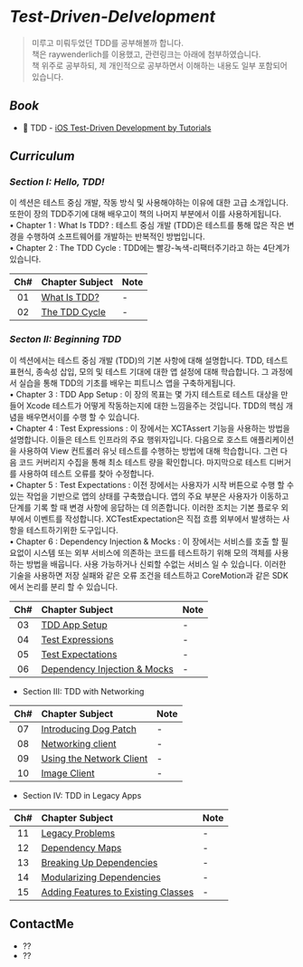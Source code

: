 # _Test-Driven-Delvelopment_


> 미루고 미뤄두었던 TDD를 공부해볼까 합니다.  
> 책은 raywenderlich를 이용했고, 관련링크는 아래에 첨부하였습니다.  
> 책 위주로 공부하되, 제 개인적으로 공부하면서 이해하는 내용도 일부 포함되어 있습니다. 

## _Book_
* 📕 TDD - [iOS Test-Driven Development by Tutorials](https://store.raywenderlich.com/products/ios-test-driven-development)

## _Curriculum_

### _Section I: Hello, TDD!_ 
이 섹션은 테스트 중심 개발, 작동 방식 및 사용해야하는 이유에 대한 고급 소개입니다. 또한이 장의 TDD주기에 대해 배우고이 책의 나머지 부분에서 이를 사용하게됩니다.  
• Chapter 1 : What Is TDD? : 테스트 중심 개발 (TDD)은 테스트를 통해 많은 작은 변경을 수행하여 소프트웨어를 개발하는 반복적인 방법입니다.  
• Chapter 2 : The TDD Cycle : TDD에는 빨강-녹색-리팩터주기라고 하는 4단계가 있습니다.  

 | Ch# | Chapter Subject | Note |
 |:---:| :--- | :--- |
 |01|[What Is TDD?](https://github.com/fimuxd/RxSwift/blob/master/Lectures/01_HelloRxSwift/Ch.1%20Hello%20RxSwift.md) | - |
 |02|[The TDD Cycle](https://github.com/fimuxd/RxSwift/blob/master/Lectures/01_HelloRxSwift/Ch.1%20Hello%20RxSwift.md) | - |

### _Secton II: Beginning TDD_ 
이 섹션에서는 테스트 중심 개발 (TDD)의 기본 사항에 대해 설명합니다. TDD, 테스트 표현식, 종속성 삽입, 모의 및 테스트 기대에 대한 앱 설정에 대해 학습합니다. 그 과정에서 실습을 통해 TDD의 기초를 배우는 피트니스 앱을 구축하게됩니다.  
• Chapter 3 : TDD App Setup : 이 장의 목표는 몇 가지 테스트로 테스트 대상을 만들어 Xcode 테스트가 어떻게 작동하는지에 대한 느낌을주는 것입니다. TDD의 핵심 개념을 배우면서이를 수행 할 수 있습니다.  
• Chapter 4 : Test Expressions : 이 장에서는 XCTAssert 기능을 사용하는 방법을 설명합니다. 이들은 테스트 인프라의 주요 행위자입니다. 다음으로 호스트 애플리케이션을 사용하여 View 컨트롤러 유닛 테스트를 수행하는 방법에 대해 학습합니다. 그런 다음 코드 커버리지 수집을 통해 최소 테스트 량을 확인합니다. 마지막으로 테스트 디버거를 사용하여 테스트 오류를 찾아 수정합니다.  
• Chapter 5 : Test Expectations : 이전 장에서는 사용자가 시작 버튼으로 수행 할 수있는 작업을 기반으로 앱의 상태를 구축했습니다. 앱의 주요 부분은 사용자가 이동하고 단계를 기록 할 때 변경 사항에 응답하는 데 의존합니다. 이러한 조치는 기본 플로우 외부에서 이벤트를 작성합니다. XCTestExpectation은 직접 흐름 외부에서 발생하는 사항을 테스트하기위한 도구입니다.  
• Chapter 6 : Dependency Injection & Mocks : 이 장에서는 서비스를 호출 할 필요없이 시스템 또는 외부 서비스에 의존하는 코드를 테스트하기 위해 모의 객체를 사용하는 방법을 배웁니다. 사용 가능하거나 신뢰할 수없는 서비스 일 수 있습니다. 이러한 기술을 사용하면 저장 실패와 같은 오류 조건을 테스트하고 CoreMotion과 같은 SDK에서 논리를 분리 할 수 있습니다.  

 | Ch# | Chapter Subject | Note |
 |:---:| :--- | :--- |
 |03|[TDD App Setup](https://github.com/fimuxd/RxSwift/blob/master/Lectures/01_HelloRxSwift/Ch.1%20Hello%20RxSwift.md) | - |
 |04|[Test Expressions](https://github.com/fimuxd/RxSwift/blob/master/Lectures/01_HelloRxSwift/Ch.1%20Hello%20RxSwift.md)  | - |
 |05|[Test Expectations](https://github.com/bcmbf14/Test-Driven-Delvelopment/blob/master/Chapter%205:%20Test%20Expectations/Chapter%205:%20Test%20Expectations.md) | - |
 |06|[Dependency Injection & Mocks](https://github.com/fimuxd/RxSwift/blob/master/Lectures/01_HelloRxSwift/Ch.1%20Hello%20RxSwift.md) | - |
 
 
 - Section III: TDD with Networking
 
 | Ch# | Chapter Subject | Note |
 |:---:| :--- | :--- |
 |07|[Introducing Dog Patch](https://github.com/fimuxd/RxSwift/blob/master/Lectures/01_HelloRxSwift/Ch.1%20Hello%20RxSwift.md) | - |
 |08|[Networking client](https://github.com/fimuxd/RxSwift/blob/master/Lectures/01_HelloRxSwift/Ch.1%20Hello%20RxSwift.md) | - |
 |09|[Using the Network Client](https://github.com/fimuxd/RxSwift/blob/master/Lectures/01_HelloRxSwift/Ch.1%20Hello%20RxSwift.md) | - |
 |10|[Image Client](https://github.com/fimuxd/RxSwift/blob/master/Lectures/01_HelloRxSwift/Ch.1%20Hello%20RxSwift.md) | - |
 
 
 - Section IV: TDD in Legacy Apps
 
 | Ch# | Chapter Subject | Note |
 |:---:| :--- | :--- |
 |11|[Legacy Problems](https://github.com/fimuxd/RxSwift/blob/master/Lectures/01_HelloRxSwift/Ch.1%20Hello%20RxSwift.md)  | - |
 |12|[Dependency Maps](https://github.com/fimuxd/RxSwift/blob/master/Lectures/01_HelloRxSwift/Ch.1%20Hello%20RxSwift.md)  | - |
 |13|[Breaking Up Dependencies](https://github.com/fimuxd/RxSwift/blob/master/Lectures/01_HelloRxSwift/Ch.1%20Hello%20RxSwift.md) | - |
 |14|[Modularizing Dependencies](https://github.com/fimuxd/RxSwift/blob/master/Lectures/01_HelloRxSwift/Ch.1%20Hello%20RxSwift.md) | - |
 |15|[Adding Features to Existing Classes](https://github.com/fimuxd/RxSwift/blob/master/Lectures/01_HelloRxSwift/Ch.1%20Hello%20RxSwift.md) | - |

## ContactMe
* ??
* ??

